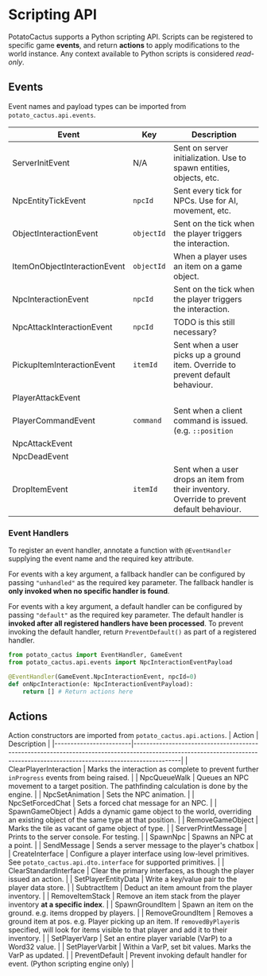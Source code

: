 # Scripting API
PotatoCactus supports a Python scripting API. Scripts can be
registered to specific game **events**, and return **actions** to
apply modifications to the world instance. Any context available to
Python scripts is considered *read-only*.

## Events
Event names and payload types can be imported from
`potato_cactus.api.events`.

| Event                        | Key        | Description                                                                                 |
|------------------------------|------------|---------------------------------------------------------------------------------------------|
| ServerInitEvent              | N/A        | Sent on server initialization. Use to spawn entities, objects, etc.                         |
| NpcEntityTickEvent           | `npcId`    | Sent every tick for NPCs. Use for AI, movement, etc.                                        |
| ObjectInteractionEvent       | `objectId` | Sent on the tick when the player triggers the interaction.                                  |
| ItemOnObjectInteractionEvent | `objectId` | When a player uses an item on a game object.                                                |
| NpcInteractionEvent          | `npcId`    | Sent on the tick when the player triggers the interaction.                                  |
| NpcAttackInteractionEvent    | `npcId`    | TODO is this still necessary?                                                               |
| PickupItemInteractionEvent   | `itemId`   | Sent when a user picks up a ground item. Override to prevent default behaviour.             |
| PlayerAttackEvent            |            |                                                                                             |
| PlayerCommandEvent           | `command`  | Sent when a client command is issued. (e.g. `::position`                                    |
| NpcAttackEvent               |            |                                                                                             |
| NpcDeadEvent                 |            |                                                                                             |
| DropItemEvent                | `itemId`   | Sent when a user drops an item from their inventory. Override to prevent default behaviour. |


### Event Handlers
To register an event handler, annotate a function with `@EventHandler`
supplying the event name and the required key attribute.

For events with a key argument, a fallback handler can be configured by
passing `"unhandled"` as the required key parameter. The fallback handler
is **only invoked when no specific handler is found**.

For events with a key argument, a default handler can be configured by
passing `"default"` as the required key parameter. The default handler
is **invoked after all registered handlers have been processed**. To
prevent invoking the default handler, return `PreventDefault()` as
part of a registered handler.


```python
from potato_cactus import EventHandler, GameEvent
from potato_cactus.api.events import NpcInteractionEventPayload

@EventHandler(GameEvent.NpcInteractionEvent, npcId=0)
def onNpcInteraction(e: NpcInteractionEventPayload):
	return [] # Return actions here
```

## Actions
Action constructors are imported from `potato_cactus.api.actions`.
| Action                 | Description                                                                                                                                                               |
|------------------------|---------------------------------------------------------------------------------------------------------------------------------------------------------------------------|
| ClearPlayerInteraction | Marks the interaction as complete to prevent further `inProgress` events from being raised.                                                                               |
| NpcQueueWalk           | Queues an NPC movement to a target position. The pathfinding calculation is done by the engine.                                                                           |
| NpcSetAnimation        | Sets the NPC animation.                                                                                                                                                   |
| NpcSetForcedChat       | Sets a forced chat message for an NPC.                                                                                                                                    |
| SpawnGameObject        | Adds a dynamic game object to the world, overriding an existing object of the same type at that position.                                                                 |
| RemoveGameObject       | Marks the tile as vacant of game object of type.                                                                                                                          |
| ServerPrintMessage     | Prints to the server console. For testing.                                                                                                                                |
| SpawnNpc               | Spawns an NPC at a point.                                                                                                                                                 |
| SendMessage            | Sends a server message to the player's chatbox                                                                                                                            |
| CreateInterface        | Configure a player interface using low-level primitives. See `potato_cactus.api.dto.interface` for supported primitives.                                                  |
| ClearStandardInterface | Clear the primary interfaces, as though the player issued an action.                                                                                                      |
| SetPlayerEntityData    | Write a key/value pair to the player data store.                                                                                                                          |
| SubtractItem           | Deduct an item amount from the player inventory.                                                                                                                          |
| RemoveItemStack        | Remove an item stack from the player inventory **at a specific index**.                                                                                                   |
| SpawnGroundItem        | Spawn an item on the ground. e.g. items dropped by players.                                                                                                               |
| RemoveGroundItem       | Removes a ground item at pos. e.g. Player picking up an item. If `removedByPlayer`is specified, will look for items visible to that player and add it to their inventory. |
| SetPlayerVarp          | Set an entire player variable (VarP) to a Word32 value.                                                                                                                   |
| SetPlayerVarbit        | Within a VarP, set bit values. Marks the VarP as updated.                                                                                                                 |
| PreventDefault         | Prevent invoking default handler for event. (Python scripting engine only)                                                                                                |

